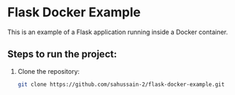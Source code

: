 # Flask Docker Example

This is an example of a Flask application running inside a Docker container.

## Steps to run the project:

1. Clone the repository:
   ```bash
   git clone https://github.com/sahussain-2/flask-docker-example.git
